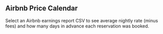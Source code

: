 ## Airbnb Price Calendar

Select an Airbnb earnings report CSV to see average nightly rate (minus fees) and how many days in advance each reservation was booked.
